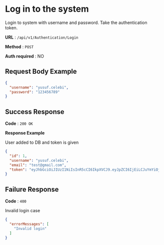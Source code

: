 # Log in to the system

Login to system with username and password. Take the authentication token.

**URL** : `/api/v1/Authentication/Login`

**Method** : `POST`

**Auth required** : NO

## Request Body Example

```json
{
  "username": "yusuf.celebi",
  "password": "123456789"
}
```   

## Success Response   

**Code** : `200 OK`

**Response Example**

User added to DB and token is given

```json
{
  "id": 1,
  "username": "yusuf.celebi",
  "email": "test@gmail.com",
  "token": "eyJhbGciOiJIUzI1NiIsInR5cCI6IkpXVCJ9.eyJpZCI6IjEiLCJuYmYiOjE2MDI2OTIxMjYsImV4cCI6MTYwMjc3ODUyNiwiaWF0IjoxNjAyNjkyMTI2fQ.GBDdGi_kxgWcUzS6vdNv-W6vnKt-GOYA9D0eOCLgJF0"
}
```

## Failure Response 

**Code** : `400`

Invalid login case

```json
{
  "errorMessages": [
    "Invalid login"
  ]
}
```
